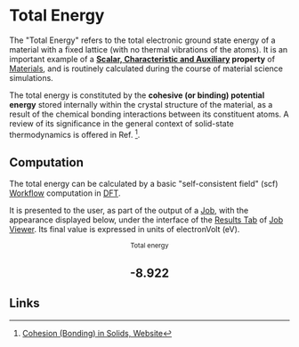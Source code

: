 # Total Energy

The "Total Energy" refers to the total electronic ground state energy of a material with a fixed lattice (with no thermal vibrations of the atoms). It is an important example of a **[Scalar, Characteristic and Auxiliary](../../properties/classification/general.md) property** of [Materials](../../materials/overview.md), and is routinely calculated during the course of material science simulations. 

The total energy is constituted by the **cohesive (or binding) potential energy** stored internally within the crystal structure of the material, as a result of the chemical bonding interactions between its constituent atoms. A review of its significance in the general context of solid-state thermodynamics is offered in Ref. [^1].

## Computation

The total energy can be calculated by a basic "self-consistent field" (scf) [Workflow](../../workflows/overview.md) computation in [DFT](../../models/dft/overview.md). 

It is presented to the user, as part of the output of a [Job](../../jobs/overview.md), with the appearance displayed below, under the interface of the [Results Tab](../../jobs/ui/results-tab.md) of [Job Viewer](../../jobs/ui/viewer.md). Its final value is expressed in units of electronVolt (eV).

<div class="clearfix"><center><div class="chart"><i class="zmdi zmdi-battery-flash zmdi-hc-3x"></i></div><div class="count"><small><!-- react-text: 1660 -->Total energy<!-- /react-text --><!-- react-text: 1661 --><!-- /react-text --></small><h2>-8.922</h2></div></div>
 
## Links 

[^1]: [Cohesion (Bonding) in Solids, Website](https://www.itp.tu-berlin.de/fileadmin/a3233/upload/SS12/TheoFest2012/Kapitel/Chapter_6.pdf)
